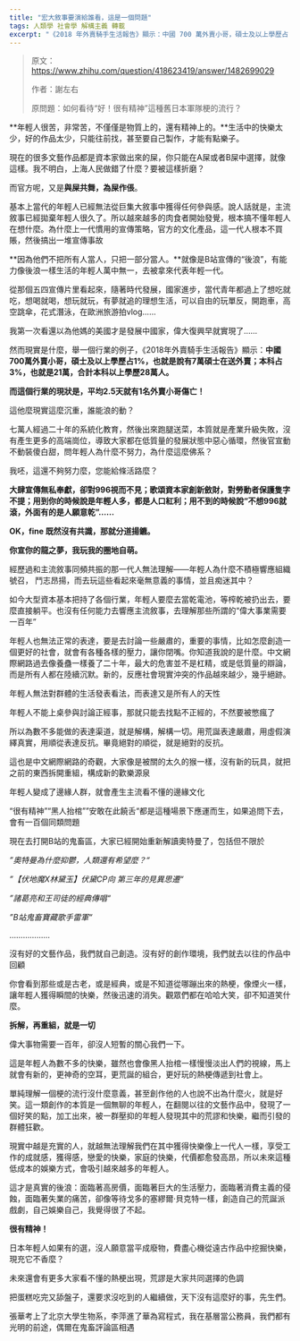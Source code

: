```yaml
---
title: "宏大敘事要演給誰看，這是一個問題"
tags: 人類學 社會學 解構主義 轉載
excerpt: "《2018 年外賣騎手生活報告》顯示：中國 700 萬外賣小哥，碩士及以上學歷占 1%，七萬人；本科占 3%，二十一萬人，合計本科以上學歷二十八萬人。七萬人經過二十年的系統化教育後出來跑腿送菜，本質原因是產業升級失敗，導致大家進入了高速內捲化。於是巨集大敘事開始發問：年輕人為什麼不努力、為什麼這麼佛系？在大型資本把持各個行業的局面下，年輕人要麼去當乾電池，等榨乾被扔出去，要麼直接躺平。年輕人無法正常的表達一些嚴肅的、重要的事情，有各種各樣的壓力，讓你閉嘴。而為數不多能做的表達渠道，就是解構，解構一切。用荒誕表達嚴肅，用虛假演繹真實，用順從表達反抗。絕對的順從，就是絕對的反抗。拆解，再重組，就是一切。本文大約 2000 字"
---
```


> 原文：https://www.zhihu.com/question/418623419/answer/1482699029
>
> 作者：謝左右
>
> 原問題：如何看待“好！很有精神”這種舊日本軍隊梗的流行？

**年輕人很苦，非常苦，不僅僅是物質上的，還有精神上的。**生活中的快樂太少，好的作品太少，只能往前找，甚至要自己製作，才能有點樂子。

現在的很多文藝作品都是資本家做出來的屎，你只能在A屎或者B屎中選擇，就像這樣。我不明白，上海人民做錯了什麼？要被這樣折磨？

而官方呢，又是**與屎共舞，為屎作倀**。

基本上當代的年輕人已經無法從巨集大敘事中獲得任何參與感。說人話就是，主流敘事已經拋棄年輕人很久了。所以越來越多的肉食者開始發覺，根本搞不懂年輕人在想什麼。為什麼上一代慣用的宣傳策略，官方的文化產品，這一代人根本不買賬，然後搞出一堆宣傳事故

**因為他們不把所有人當人，只把一部分當人。**就像是B站宣傳的“後浪”，有能力像後浪一樣生活的年輕人萬中無一，去被拿來代表年輕一代。

從那個五四宣傳片里看起來，隨著時代發展，國家進步，當代青年都過上了想吃就吃，想喝就喝，想玩就玩，有夢就追的理想生活，可以自由的玩單反，開跑車，高空跳傘，花式潛泳，在歐洲旅游拍vlog……

我第一次看還以為他媽的美國才是發展中國家，偉大復興早就實現了……

然而現實是什麼，舉一個行業的例子，《2018年外賣騎手生活報告》顯示：**中國700萬外賣小哥，碩士及以上學歷占1%，也就是說有7萬碩士在送外賣；本科占3%，也就是21萬，合計本科以上學歷28萬人。**

**而這個行業的現狀是，平均2.5天就有1名外賣小哥傷亡！**

這他麼現實這麼沉重，誰能浪的動？

七萬人經過二十年的系統化教育，然後出來跑腿送菜，本質就是產業升級失敗，沒有產生更多的高端崗位，導致大家都在低質量的發展狀態中惡心循環，然後官宣動不動裝傻白甜，問年輕人為什麼不努力，為什麼這麼佛系？

我呸，這還不夠努力麼，您能給條活路麼？

**大肆宣傳無私奉獻，卻對996視而不見；歌頌資本家創新斂財，對勞動者保護隻字不提；用到你的時候說是年輕人多，都是人口紅利；用不到的時候說“不想996就滾，外面有的是人願意乾”……**



**OK，fine 既然沒有共識，那就分道揚鑣。**

**你宣你的龍之夢，我玩我的圈地自萌。**

經歷過和主流敘事同頻共振的那一代人無法理解——年輕人為什麼不積極響應組織號召， 鬥志昂揚，而去玩這些看起來毫無意義的事情，並且痴迷其中？

如今大型資本基本把持了各個行業，年輕人要麼去當乾電池，等榨乾被扔出去，要麼直接躺平。也沒有任何能力去響應主流敘事，去理解那些所謂的“偉大事業需要一百年”

年輕人也無法正常的表達，要是去討論一些嚴肅的，重要的事情，比如怎麼創造一個更好的社會，就會有各種各樣的壓力，讓你閉嘴。你知道我說的是什麼。中文網際網路過去像養蠱一樣養了二十年，最大的危害並不是杠精，或是低質量的辯論，而是所有人都在陸續沉默。新的，反應社會現實沖突的作品越來越少，幾乎絕跡。

年輕人無法對群體的生活發表看法，而表達又是所有人的天性

年輕人不能上桌參與討論正經事，那就只能去找點不正經的，不然要被憋瘋了

所以為數不多能做的表達渠道，就是解構，解構一切。用荒誕表達嚴肅，用虛假演繹真實，用順從表達反抗。畢竟絕對的順從，就是絕對的反抗。



這也是中文網際網路的奇觀，大家像是被關的太久的猴一樣，沒有新的玩具，就把之前的東西拆開重組，構成新的歡樂源泉

年輕人變成了邊緣人群，就會產生主流看不懂的邊緣文化

“很有精神”“黑人抬棺””安敢在此饒舌“都是這種場景下應運而生，如果追問下去，會有一百個同類問題

現在去打開B站的鬼畜區，大家已經開始重新解讀奧特曼了，包括但不限於

*”奧特曼為什麼抑鬱，人類還有希望麼？“*

*”【伏地魔X林黛玉】伏黛CP向 第三年的見異思遷“*

*”諸葛亮和王司徒的經典傳唱“*

*”B站鬼畜寶藏歌手雷軍“*

………………

沒有好的文藝作品，我們就自己創造。沒有好的創作環境，我們就去以往的作品中回顧

你會看到那些或是古老，或是經典，或是不知道從哪蹦出來的熱梗，像煙火一樣，讓年輕人獲得瞬間的快樂，然後迅速的消失。觀眾們都在哈哈大笑，卻不知道笑什麼。

**拆解，再重組，就是一切**



偉大事物需要一百年，卻沒人短暫的關心我們一下。

這是年輕人為數不多的快樂，雖然也會像黑人抬棺一樣慢慢淡出人們的視線，馬上就會有新的，更神奇的空耳，更荒誕的組合，更好玩的熱梗傳遞到社會上。

單純理解一個梗的流行沒什麼意義，甚至創作他的人也說不出為什麼火，就是好笑。這一類創作的本質是一個無聊的年輕人，在翻閱以往的文藝作品中，發現了一個好笑的點，加工出來，被一群壓抑的年輕人發現其中的荒謬和快樂，繼而引發的群體狂歡。

現實中越是充實的人，就越無法理解我們在其中獲得快樂像上一代人一樣，享受工作的成就感，獲得感，戀愛的快樂，家庭的快樂，代價都愈發高昂，所以未來這種低成本的娛樂方式，會吸引越來越多的年輕人。

這才是真實的後浪：面臨著高房價，面臨著巨大的生活壓力，面臨著消費主義的侵蝕，面臨著失業的痛苦，卻像等待戈多的塞繆爾·貝克特一樣，創造自己的荒誕派戲劇，自己娛樂自己，我覺得很了不起。



**很有精神！**



日本年輕人如果有的選，沒人願意當平成廢物，費盡心機從遠古作品中挖掘快樂，現充它不香麼？

未來還會有更多大家看不懂的熱梗出現，荒謬是大家共同選擇的色調



把蛋糕吃完又舔盤子，還要求沒吃到的人繼續做，天下沒有這麼好的事，先生們。



張華考上了北京大學生物系，李萍進了華為寫程式，我在基層當公務員，我們都有光明的前途，偶爾在鬼畜評論區相遇

